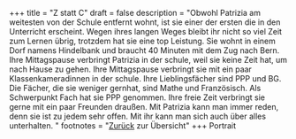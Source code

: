 +++
title = "Z statt C"
draft = false
description = "Obwohl Patrizia am weitesten von der Schule entfernt wohnt, ist sie einer der ersten die in den Unterricht erscheint. Wegen ihres langen Weges bleibt ihr nicht so viel Zeit zum Lernen übrig, trotzdem hat sie eine top Leistung. Sie wohnt in einem Dorf namens Hindelbank und braucht 40 Minuten mit dem Zug nach Bern. Ihre Mittagspause verbringt Patrizia in der schule, weil sie keine Zeit hat, um nach Hause zu gehen. Ihre Mittagspause verbringt sie mit ein paar Klassenkameradinnen in der schule. Ihre Lieblingsfächer sind PPP und BG. Die Fächer, die sie weniger gernhat, sind Mathe und Französisch. Als Schwerpunkt Fach hat sie PPP genommen. Ihre freie Zeit verbringt sie gerne mit ein paar Freunden draußen. Mit Patrizia kann man immer reden, denn sie ist zu jedem sehr offen. Mit ihr kann man sich auch über alles unterhalten. "
footnotes = "[Zurück](/about/) zur Übersicht"
+++
Portrait